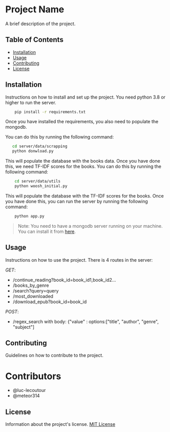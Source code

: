 # Project Name

A brief description of the project.

## Table of Contents

- [Installation](#installation)
- [Usage](#usage)
- [Contributing](#contributing)
- [License](#license)

## Installation

Instructions on how to install and set up the project. You need python 3.8 or higher to run the server.

```bash
    pip install -r requirements.txt
```

Once you have installed the requirements, you also need to populate the mongodb.

You can do this by running the following command:

```bash
   cd server/data/scrapping
   python donwload.py
```

This will populate the database with the books data. Once you have done this, we need TF-IDF scores for the books. You can do this by running the following command:

```bash
    cd server/data/utils
    python woosh_initial.py
```

This will populate the database with the TF-IDF scores for the books. Once you have done this, you can run the server by running the following command:

```bash
    python app.py
```

> Note: You need to have a mongodb server running on your machine. You can install it from [here](https://www.mongodb.com/try/download/community).

## Usage

Instructions on how to use the project.
There is 4 routes in the server:

_GET_:

- /continue_reading?book_id=book_id1,book_id2...
- /books_by_genre
- /search?query=query
- /most_downloaded
- /download_epub?book_id=book_id

_POST_:

- /regex_search with body: {"value" : options:["title", "author", "genre", "subject"]

## Contributing

Guidelines on how to contribute to the project.

# Contributors

- @luc-lecoutour
- @meteor314

## License

Information about the project's license.
[MIT License](https://opensource.org/licenses/MIT)
